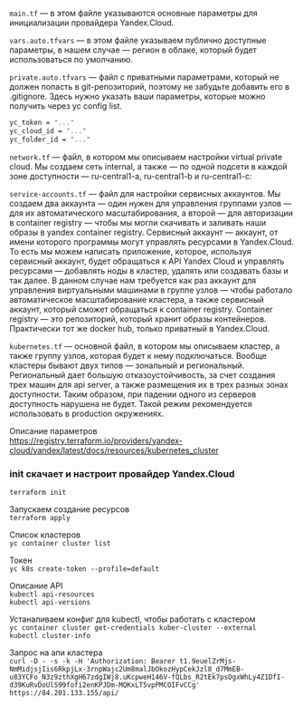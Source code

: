 `main.tf` — в этом файле указываются основные параметры для инициализации провайдера Yandex.Cloud.

`vars.auto.tfvars` — в этом файле указываем публично доступные параметры, в нашем случае — регион в облаке, который будет использоваться по умолчанию.

`private.auto.tfvars` — файл с приватными параметрами, который не должен попасть в git-репозиторий, поэтому не забудьте добавить его в .gitignore. Здесь нужно указать ваши параметры, которые можно получить через yc config list.   
```bash
yc_token = "..."
yc_cloud_id = "..."
yc_folder_id = "..."
```

`network.tf` — файл, в котором мы описываем настройки virtual private cloud. Мы создаем сеть internal, а также — по одной подсети в каждой зоне доступности — ru-central1-a, ru-central1-b и ru-central1-c:

`service-accounts.tf` — файл для настройки сервисных аккаунтов. Мы создаем два аккаунта — один нужен для управления группами узлов — для их автоматического масштабирования, а второй — для авторизации в container registry — чтобы мы могли скачивать и заливать наши образы в yandex container registry.
Сервисный аккаунт — аккаунт, от имени которого программы могут управлять ресурсами в Yandex.Cloud. То есть мы можем написать приложение, которое, используя сервисный аккаунт, будет обращаться к API Yandex Cloud и управлять ресурсами — добавлять ноды в кластер, удалять или создавать базы и так далее. В данном случае нам требуется как раз аккаунт для управления виртуальными машинами в группе узлов — чтобы работало автоматическое масштабирование кластера, а также сервисный аккаунт, который сможет обращаться к container registry.
Container registry — это репозиторий, который хранит образы контейнеров. Практически тот же docker hub, только приватный в Yandex.Cloud.

`kubernetes.tf` — основной файл, в котором мы описываем кластер, а также группу узлов, которая будет к нему подключаться. Вообще кластеры бывают двух типов — зональный и региональный. Региональный дает большую отказоустойчивость, за счет создания трех машин для api server, а также размещения их в трех разных зонах доступности. Таким образом, при падении одного из серверов доступность нарушена не будет. Такой режим рекомендуется использовать в production окружениях.

Описание параметров  
https://registry.terraform.io/providers/yandex-cloud/yandex/latest/docs/resources/kubernetes_cluster

### init скачает и настроит провайдер Yandex.Cloud
`terraform init`

Запускаем создание ресурсов  
`terraform apply`

Список кластеров  
`yc container cluster list`

Токен  
`yc k8s create-token --profile=default`

Описание API  
`kubectl api-resources`  
`kubectl api-versions`

Устаналиваем конфиг для kubectl, чтобы работать с кластером  
`yc container cluster get-credentials kuber-cluster --external`  
`kubectl cluster-info`

Запрос на апи кластера  
`curl -D - -s -k -H 'Authorization: Bearer t1.9euelZrMjs-NmMidjsjIis6RkpjLx-3rnpWajc2Um8malJbOkozHypCekJzl8_d7MmEB-u83YCFo_N3z9zthXgH67zdgIWj8.uKcpweH146V-fQLbs_R2tEk7psOgxWhLy4Z1DfI-d39KuRvDoUlS99fofi2enKPJDm-MQKxLT5vpPMCOIFvCCg' https://84.201.133.155/api/`

